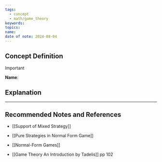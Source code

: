 ```yaml
---
tags:
  - concept
  - math/game_theory
keywords: 
topics: 
name: 
date of note: 2024-08-04
---
```


## Concept Definition

>[!important]
>**Name**: 



## Explanation





-----------
##  Recommended Notes and References



- [[Support of Mixed Strategy]]
- [[Pure Strategies in Normal Form Game]]
- [[Normal-Form Games]]



- [[Game Theory An Introduction by Tadelis]] pp 102